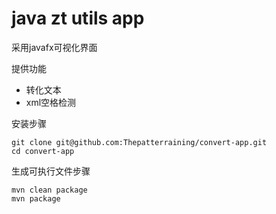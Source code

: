 # java zt utils app

采用javafx可视化界面

提供功能
- 转化文本
- xml空格检测

安装步骤

```
git clone git@github.com:Thepatterraining/convert-app.git
cd convert-app
```

生成可执行文件步骤

```
mvn clean package
mvn package
```


